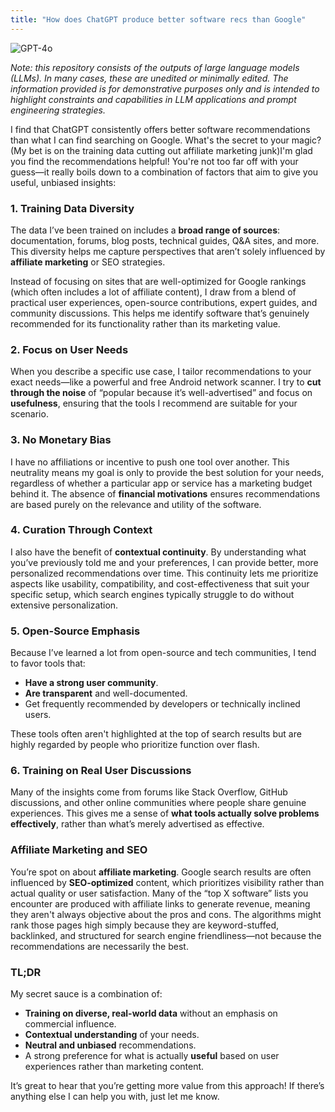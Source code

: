 ```yaml
---
title: "How does ChatGPT produce better software recs than Google"
---
```

![GPT-4o](https://img.shields.io/badge/GPT--4o-3333FF?style=for-the-badge&logo=openai&logoColor=white)



*Note: this repository consists of the outputs of large language models (LLMs). In many cases, these are unedited or minimally edited. The information provided is for demonstrative purposes only and is intended to highlight constraints and capabilities in LLM applications and prompt engineering strategies.*


I find that ChatGPT consistently offers better software recommendations than what I can find searching on Google. What's the secret to your magic? (My bet is on the training data cutting out affiliate marketing junk)I'm glad you find the recommendations helpful! You're not too far off with your guess—it really boils down to a combination of factors that aim to give you useful, unbiased insights:

### 1. **Training Data Diversity**
The data I’ve been trained on includes a **broad range of sources**: documentation, forums, blog posts, technical guides, Q&A sites, and more. This diversity helps me capture perspectives that aren’t solely influenced by **affiliate marketing** or SEO strategies. 

Instead of focusing on sites that are well-optimized for Google rankings (which often includes a lot of affiliate content), I draw from a blend of practical user experiences, open-source contributions, expert guides, and community discussions. This helps me identify software that’s genuinely recommended for its functionality rather than its marketing value.

### 2. **Focus on User Needs**
When you describe a specific use case, I tailor recommendations to your exact needs—like a powerful and free Android network scanner. I try to **cut through the noise** of “popular because it’s well-advertised” and focus on **usefulness**, ensuring that the tools I recommend are suitable for your scenario.

### 3. **No Monetary Bias**
I have no affiliations or incentive to push one tool over another. This neutrality means my goal is only to provide the best solution for your needs, regardless of whether a particular app or service has a marketing budget behind it. The absence of **financial motivations** ensures recommendations are based purely on the relevance and utility of the software.

### 4. **Curation Through Context**
I also have the benefit of **contextual continuity**. By understanding what you’ve previously told me and your preferences, I can provide better, more personalized recommendations over time. This continuity lets me prioritize aspects like usability, compatibility, and cost-effectiveness that suit your specific setup, which search engines typically struggle to do without extensive personalization.

### 5. **Open-Source Emphasis**
Because I’ve learned a lot from open-source and tech communities, I tend to favor tools that:
- **Have a strong user community**.
- **Are transparent** and well-documented.
- Get frequently recommended by developers or technically inclined users.
  
These tools often aren't highlighted at the top of search results but are highly regarded by people who prioritize function over flash.

### 6. **Training on Real User Discussions**
Many of the insights come from forums like Stack Overflow, GitHub discussions, and other online communities where people share genuine experiences. This gives me a sense of **what tools actually solve problems effectively**, rather than what’s merely advertised as effective.

### Affiliate Marketing and SEO
You’re spot on about **affiliate marketing**. Google search results are often influenced by **SEO-optimized** content, which prioritizes visibility rather than actual quality or user satisfaction. Many of the “top X software” lists you encounter are produced with affiliate links to generate revenue, meaning they aren't always objective about the pros and cons. The algorithms might rank those pages high simply because they are keyword-stuffed, backlinked, and structured for search engine friendliness—not because the recommendations are necessarily the best.

### TL;DR
My secret sauce is a combination of:
- **Training on diverse, real-world data** without an emphasis on commercial influence.
- **Contextual understanding** of your needs.
- **Neutral and unbiased** recommendations.
- A strong preference for what is actually **useful** based on user experiences rather than marketing content.

It’s great to hear that you’re getting more value from this approach! If there’s anything else I can help you with, just let me know.